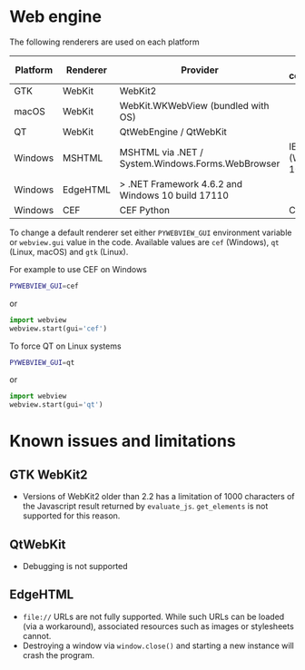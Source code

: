 # Web engine

The following renderers are used on each platform


| Platform | Renderer | Provider                                          | Browser compatibility |
|----------|----------|---------------------------------------------------|-----------------------|
| GTK      | WebKit   | WebKit2                                           |                       |
| macOS    | WebKit   | WebKit.WKWebView (bundled with OS)                |                       |
| QT       | WebKit   | QtWebEngine / QtWebKit                            |                       |
| Windows  | MSHTML   | MSHTML via .NET / System.Windows.Forms.WebBrowser | IE11 (Windows 10/8/7) |
| Windows  | EdgeHTML | > .NET Framework 4.6.2 and Windows 10 build 17110 |                       |
| Windows  | CEF      | CEF Python                                        | Chrome 66             |


To change a default renderer set either `PYWEBVIEW_GUI` environment variable or `webview.gui` value in the code. Available values are `cef` (Windows), `qt` (Linux, macOS) and `gtk` (Linux).

For example to use CEF on Windows

``` bash
PYWEBVIEW_GUI=cef
```

or

``` python
import webview
webview.start(gui='cef')
```

To force QT on Linux systems

``` bash
PYWEBVIEW_GUI=qt
```

or

``` python
import webview
webview.start(gui='qt')
```


# Known issues and limitations

## GTK WebKit2

* Versions of WebKit2 older than 2.2 has a limitation of 1000 characters of the Javascript result returned by `evaluate_js`. `get_elements` is not supported for this reason.

## QtWebKit

* Debugging is not supported


## EdgeHTML

* `file://` URLs are not fully supported. While such URLs can be loaded (via a workaround), associated resources such as images or stylesheets cannot.
* Destroying a window via `window.close()` and starting a new instance will crash the program.


